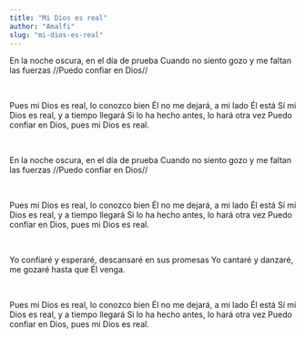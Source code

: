 ```yaml
---
title: "Mi Dios es real"
author: "Amalfi"
slug: "mi-dios-es-real"
---
```


En la noche oscura, en el día de prueba
Cuando no siento gozo y me faltan las fuerzas
//Puedo confiar en Dios//

<br>

Pues mi Dios es real, lo conozco bien
Él no me dejará, a mi lado Él está
Sí mi Dios es real, y a tiempo llegará
Si lo ha hecho antes, lo hará otra vez
Puedo confiar en Dios, pues mi Dios es real.

<br>

En la noche oscura, en el día de prueba
Cuando no siento gozo y me faltan las fuerzas
//Puedo confiar en Dios//

<br>

Pues mi Dios es real, lo conozco bien
Él no me dejará, a mi lado Él está
Sí mi Dios es real, y a tiempo llegará
Si lo ha hecho antes, lo hará otra vez
Puedo confiar en Dios, pues mi Dios es real.

<br>

Yo confiaré y esperaré, descansaré en sus promesas
Yo cantaré y danzaré, me gozaré hasta que Él venga.

<br>

Pues mi Dios es real, lo conozco bien
Él no me dejará, a mi lado Él está
Sí mi Dios es real, y a tiempo llegará
Si lo ha hecho antes, lo hará otra vez
Puedo confiar en Dios, pues mi Dios es real.

